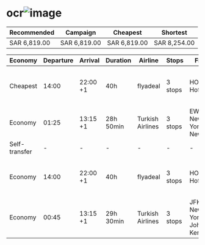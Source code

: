 # ocr![image](https://user-images.githubusercontent.com/822440/223450114-31c93578-3ead-49c3-8dad-b41474be0a1c.png)

| Recommended | Campaign | Cheapest | Shortest |
| ----------- | -------- | -------- | -------- |
| SAR 6,819.00 | SAR 6,819.00 | SAR 6,819.00 | SAR 8,254.00 |

| Economy | Departure | Arrival | Duration | Airline | Stops | From | To | Baggage |
| ------- | --------- | ------- | -------- | ------- | ----- | ---- | -- | ------- |
| Cheapest | 14:00 | 22:00 +1 | 40h | flyadeal | 3 stops | HOF Al Hofuf | JFK New York John F. Kennedy | Not included |
| Economy | 01:25 | 13:15 +1 | 28h 50min | Turkish Airlines | 3 stops | EWR New York Newark | HOF Al Hofuf | Not included |
| Self-transfer | - | - | - | - | - | - | - | - |
| Economy | 14:00 | 22:00 +1 | 40h | flyadeal | 3 stops | HOF Al Hofuf | JFK New York John F. Kennedy | Not included |
| Economy | 00:45 | 13:15 +1 | 29h 30min | Turkish Airlines | 3 stops | JFK New York John F. Kennedy | HOF Al Hofuf | Not included |
